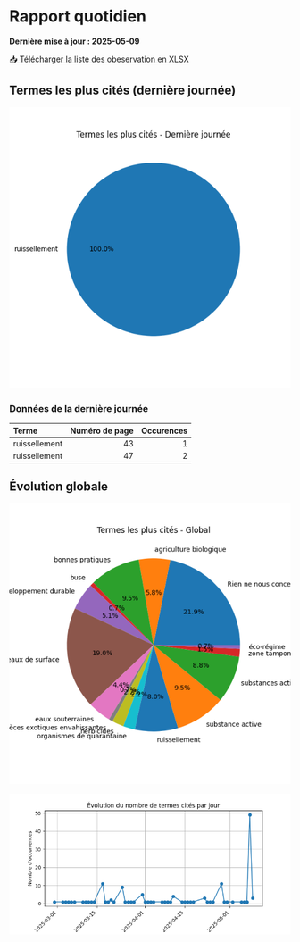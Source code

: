 # Rapport quotidien

**Dernière mise à jour : 2025-05-09**

[📥 Télécharger la liste des obeservation en XLSX](https://github.com/LlrdntCORDER/VeilleMoniteur/releases/latest/download/Data.xlsx)

## Termes les plus cités (dernière journée)

![Graphique](img/last_day_pie.png)

### Données de la dernière journée

| Terme         |   Numéro de page |   Occurences |
|:--------------|-----------------:|-------------:|
| ruissellement |               43 |            1 |
| ruissellement |               47 |            2 |

## Évolution globale

![Graphique](img/global_pie.png)

![Graphique](img/evolution_line.png)

